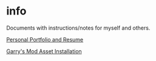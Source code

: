 # info

Documents with instructions/notes for myself and others.

[Personal Portfolio and Resume](me)

[Garry's Mod Asset Installation](gmod)

